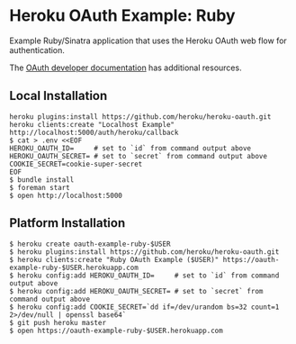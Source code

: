 # Heroku OAuth Example: Ruby

Example Ruby/Sinatra application that uses the Heroku OAuth web flow for authentication.

The [OAuth developer documentation](https://devcenter.heroku.com/articles/oauth) has additional resources.

## Local Installation

```
heroku plugins:install https://github.com/heroku/heroku-oauth.git
heroku clients:create "Localhost Example" http://localhost:5000/auth/heroku/callback
$ cat > .env <<EOF
HEROKU_OAUTH_ID=     # set to `id` from command output above
HEROKU_OAUTH_SECRET= # set to `secret` from command output above
COOKIE_SECRET=cookie-super-secret
EOF
$ bundle install
$ foreman start
$ open http://localhost:5000
```

## Platform Installation

```
$ heroku create oauth-example-ruby-$USER
$ heroku plugins:install https://github.com/heroku/heroku-oauth.git
$ heroku clients:create "Ruby OAuth Example ($USER)" https://oauth-example-ruby-$USER.herokuapp.com
$ heroku config:add HEROKU_OAUTH_ID=     # set to `id` from command output above
$ heroku config:add HEROKU_OAUTH_SECRET= # set to `secret` from command output above
$ heroku config:add COOKIE_SECRET=`dd if=/dev/urandom bs=32 count=1 2>/dev/null | openssl base64`
$ git push heroku master
$ open https://oauth-example-ruby-$USER.herokuapp.com
```
